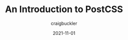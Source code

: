 ---
author: craigbuckler
date: 2021-11-01
hidden: true
publisher: sitepointdotcom
tags:
  - css
  - tooling
target_url: https://www.sitepoint.com/an-introduction-to-postcss/
title: An Introduction to PostCSS
---